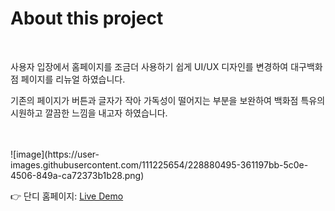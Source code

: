 <h1>About this project</h1>
<br>
<p>사용자 입장에서 홈페이지를 조금더 사용하기 쉽게 UI/UX 디자인를 변경하여 대구백화점 페이지를 리뉴얼 하였습니다.</p>
<p>기존의 페이지가 버튼과 글자가 작아 가독성이 떨어지는 부분을 보완하여 백화점 특유의 시원하고 깔끔한 느낌을 내고자 하였습니다.</p>
<br>
<br>
![image](https://user-images.githubusercontent.com/111225654/228880495-361197bb-5c0e-4506-849a-ca72373b1b28.png)


👉 단디 홈페이지: <a href="http://siss9898.ivyro.net/DEBEC/" target="_blank"/>Live Demo</a>
